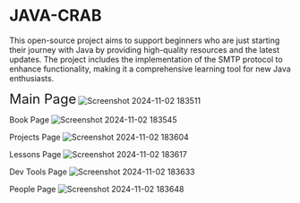 # JAVA-CRAB
This open-source project aims to support beginners who are just starting their journey with Java by providing high-quality resources and the latest updates. The project includes the implementation of the SMTP protocol to enhance functionality, making it a comprehensive learning tool for new Java enthusiasts.


<font size="5" >Main Page</font>
![Screenshot 2024-11-02 183511](https://github.com/user-attachments/assets/e822893e-74f3-4adc-807e-c9a2947a2ce5)


Book Page
![Screenshot 2024-11-02 183545](https://github.com/user-attachments/assets/f5d570ab-87a5-41e0-8917-506b497d1d43)


Projects Page
![Screenshot 2024-11-02 183604](https://github.com/user-attachments/assets/0e99f39a-bb17-4638-a6f8-701dd922fe21)


Lessons Page
![Screenshot 2024-11-02 183617](https://github.com/user-attachments/assets/b0e94151-0665-46f9-9cb2-51686f39a15d)


Dev Tools Page
![Screenshot 2024-11-02 183633](https://github.com/user-attachments/assets/d3eda569-b648-4a45-a7fa-44c416e8dca6)


People Page
![Screenshot 2024-11-02 183648](https://github.com/user-attachments/assets/d354a570-b35f-47f2-bfe9-f966e10e484e)
